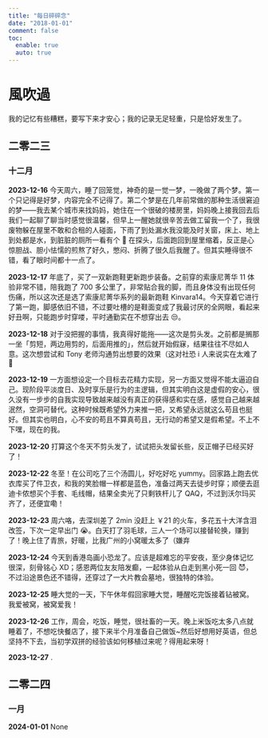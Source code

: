 ```yaml
---
title: "每日碎碎念"
date: "2018-01-01"
comment: false
toc:
  enable: true
  auto: true
---
```


# 風吹過

我的记忆有些糟糕，要写下来才安心；我的记录无足轻重，只是恰好发生了。

## 二零二三

### 十二月

**2023-12-16** 今天周六，睡了回笼觉，神奇的是一觉一梦，一晚做了两个梦。第一个只记得是好梦，内容完全不记得了。第二个梦是在几年前常做的那种生活很窘迫的梦——我去某个城市来找妈妈，她住在一个很破的楼房里，妈妈晚上接我回去后我们一起聊了聊当时感觉很温馨，但早上一醒她就很辛苦去做工留我一个了，我很废物躲在屋里不敢和合租的人碰面，下雨了到处漏水我没能及时关窗，床上、地上到处都是水，到脏脏的厕所一看有个 🐍 在探头，后面跑回到屋里缩着，反正是心惊胆战、胆小怯懦的煎熬了好久，憋闷、折腾了很久后我醒了。但其实睡得很不错，看了眼时间都十一点了。

**2023-12-17** 年底了，买了一双新跑鞋更新跑步装备。之前穿的索康尼菁华 11 体验非常不错，陪我跑了 700 多公里了，非常贴合我的脚，而且身体没有出现任何伤痛，所以这次还是选了索康尼菁华系列的最新跑鞋 Kinvara14。今天穿着它进行了第一跑，脚感依旧不错，不过要吐槽的是鞋面变成了我最讨厌的全网眼，看起来好丑啊，只能跑步时穿喽，平时通勤实在不想穿出去 😒。

**2023-12-18** 对于没把握的事情，我真得好能拖——这次是剪头发。之前都是搁那一坐「剪短，两边用剪的，后面用推的」，然后就开始假寐，结果往往不尽如人意。这次想尝试和 Tony 老师沟通剪出想要的效果（这对社恐 i 人来说实在太难了 🫠

**2023-12-19** 一方面想设定一个目标去花精力实现，另一方面又觉得不能太逼迫自己。现阶段平淡度日、及时享乐是行为的主逻辑，但其实明白这是虚假的安心，很久没有一步步的自我实现导致越来越没有真正的获得感和实在感，感觉自己越来越泯然，空洞可替代。这种时候既希望外力来推一把，又希望永远就这么苟且也挺好。但其实也明白，心不安的苟且不算真苟且，无行动的希望又是假希望。不上不下嘿，现在的我。

**2023-12-20** 打算这个冬天不剪头发了，试试把头发留长些，反正帽子已经买好了！

**2023-12-22** 冬至！在公司吃了三个汤圆儿，好吃好吃 yummy。回家路上跑去优衣库买了件卫衣，和我的笑脸帽一样都是蓝色，准备过两天去徒步时穿；顺便去逛迪卡侬想买个手套、毛线帽，结果全卖光了只剩铁杆儿了 QAQ，不过到沃尔玛买齐了，还便宜嘞！

**2023-12-23** 周六咯，去深圳差了 2min 没赶上 ￥21 的火车，多花五十大洋含泪改签，下次一定早出门 😭。白天打了羽毛球，三人一个场可以接替轮换，赚到了！晚上住了青旅，好暖，比我广州的小窝暖太多了（嫌弃

**2023-12-24** 今天到香港岛画小恐龙了。应该是超难忘的平安夜，至少身体记忆很深，刻骨铭心 XD；感恩两位友友陪发癫，一起体验从白走到黑小死一回 😈，不过沿途景色还不错得，还穿过了一大片教会墓地，很独特的体验。

**2023-12-25** 睡大觉的一天，下午休年假回家睡大觉，睡醒吃完饭接着钻被窝。我爱被窝，被窝爱我！

**2023-12-26** 工作，周会，吃饭，睡觉，很社畜的一天。晚上米饭吃太多八点就睡着了，不想吃快餐店了，接下来半个月准备自己做饭~然后好想用好英语，但总坚持不下去，当初学双拼的经验该如何移植过来呢？得用起来呀！

**2023-12-27** .

## 二零二四

### 一月

**2024-01-01** None
